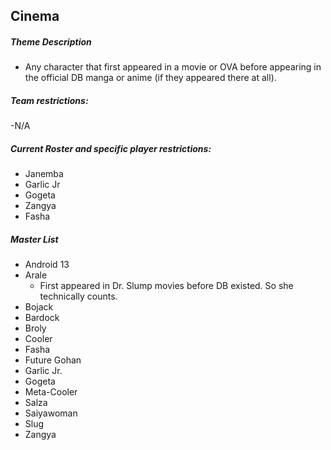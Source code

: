 ## Cinema

##### Theme Description
- Any character that first appeared in a movie or OVA before appearing in the official DB manga or anime (if they appeared there at all).

##### Team restrictions:
-N/A

##### Current Roster and specific player restrictions:

- Janemba
- Garlic Jr
- Gogeta
- Zangya
- Fasha
  
##### Master List
- Android 13
- Arale
  - First appeared in Dr. Slump movies before DB existed. So she technically counts.
- Bojack
- Bardock
- Broly
- Cooler
- Fasha
- Future Gohan
- Garlic Jr.
- Gogeta
- Meta-Cooler
- Salza
- Saiyawoman
- Slug
- Zangya
